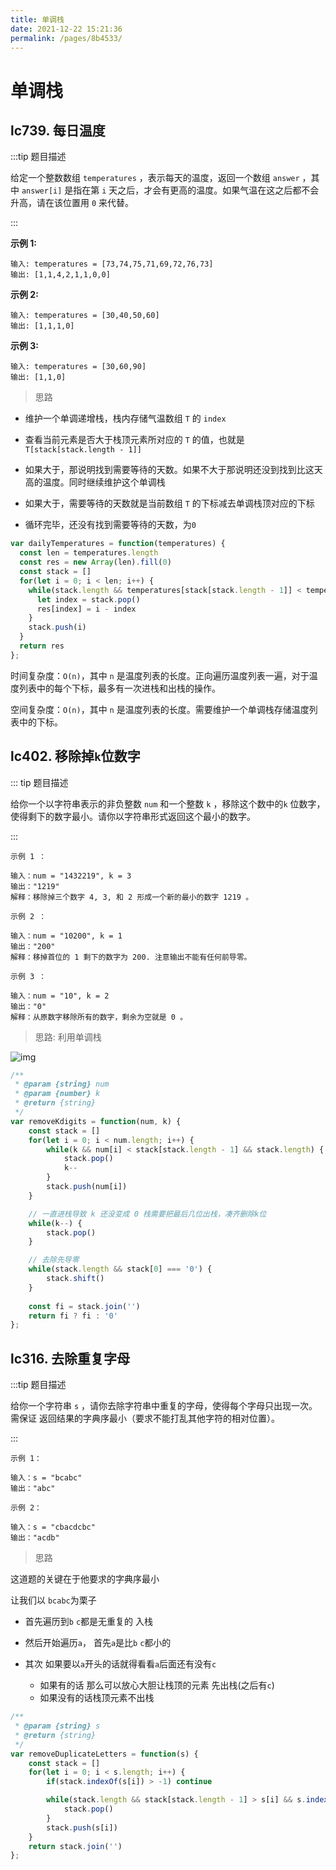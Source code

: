 ```yaml
---
title: 单调栈
date: 2021-12-22 15:21:36
permalink: /pages/8b4533/
---
```

# 单调栈

## lc739. 每日温度<Badge text="中等" /><Badge text="hot" type="error" />

:::tip 题目描述

给定一个整数数组 `temperatures` ，表示每天的温度，返回一个数组 `answer` ，其中 `answer[i]` 是指在第 `i` 天之后，才会有更高的温度。如果气温在这之后都不会升高，请在该位置用 `0` 来代替。

 :::

**示例 1:**

```
输入: temperatures = [73,74,75,71,69,72,76,73]
输出: [1,1,4,2,1,1,0,0]
```

**示例 2:**

```
输入: temperatures = [30,40,50,60]
输出: [1,1,1,0]
```

**示例 3:**

```
输入: temperatures = [30,60,90]
输出: [1,1,0]
```

> 思路

- 维护一个单调递增栈，栈内存储气温数组 `T` 的 `index`

- 查看当前元素是否大于栈顶元素所对应的 `T` 的值，也就是 `T[stack[stack.length - 1]]`
- 如果大于，那说明找到需要等待的天数。如果不大于那说明还没到找到比这天高的温度。同时继续维护这个单调栈
- 如果大于，需要等待的天数就是当前数组 `T` 的下标减去单调栈顶对应的下标
- 循环完毕，还没有找到需要等待的天数，为`0`

```js
var dailyTemperatures = function(temperatures) {
  const len = temperatures.length
  const res = new Array(len).fill(0)
  const stack = []
  for(let i = 0; i < len; i++) {
    while(stack.length && temperatures[stack[stack.length - 1]] < temperatures[i]) {
      let index = stack.pop()
      res[index] = i - index
    }
    stack.push(i)
  }
  return res
};
```

时间复杂度：`O(n)`，其中 `n` 是温度列表的长度。正向遍历温度列表一遍，对于温度列表中的每个下标，最多有一次进栈和出栈的操作。

空间复杂度：`O(n)`，其中 `n` 是温度列表的长度。需要维护一个单调栈存储温度列表中的下标。



## lc402. 移除掉`k`位数字<Badge text="中等" />

::: tip 题目描述



给你一个以字符串表示的非负整数 `num` 和一个整数 `k` ，移除这个数中的`k` 位数字，使得剩下的数字最小。请你以字符串形式返回这个最小的数字。

:::

```
示例 1 ：

输入：num = "1432219", k = 3
输出："1219"
解释：移除掉三个数字 4, 3, 和 2 形成一个新的最小的数字 1219 。
```

```
示例 2 ：

输入：num = "10200", k = 1
输出："200"
解释：移掉首位的 1 剩下的数字为 200. 注意输出不能有任何前导零。
```

```
示例 3 ：

输入：num = "10", k = 2
输出："0"
解释：从原数字移除所有的数字，剩余为空就是 0 。
```

> 思路: 利用单调栈



![img](https://cdn.jsdelivr.net/gh/duochizhacai/generatePic/img/202112221523377.png)



```javascript
/**
 * @param {string} num
 * @param {number} k
 * @return {string}
 */
var removeKdigits = function(num, k) {
    const stack = []
    for(let i = 0; i < num.length; i++) {
        while(k && num[i] < stack[stack.length - 1] && stack.length) {
            stack.pop()
            k--
        }
        stack.push(num[i])
    }

    // 一直进栈导致 k 还没变成 0 栈需要把最后几位出栈，凑齐删除k位  
    while(k--) {
        stack.pop()
    }

    // 去除先导零 
    while(stack.length && stack[0] === '0') {
        stack.shift()
    }
    
    const fi = stack.join('')
    return fi ? fi : '0'
};
```

## lc316. 去除重复字母<Badge text="中等" />

:::tip 题目描述



给你一个字符串 `s` ，请你去除字符串中重复的字母，使得每个字母只出现一次。需保证 返回结果的字典序最小（要求不能打乱其他字符的相对位置）。

:::

```
示例 1：

输入：s = "bcabc"
输出："abc"

示例 2：

输入：s = "cbacdcbc"
输出："acdb"
```

> 思路

这道题的关键在于他要求的字典序最小



让我们以 `bcabc`为栗子



-  首先遍历到`b` `c`都是无重复的 入栈 
-  然后开始遍历`a`， 首先`a`是比`b` `c`都小的 

-  其次 如果要以`a`开头的话就得看看`a`后面还有没有`c` 
   -  如果有的话 那么可以放心大胆让栈顶的元素 先出栈(之后有`c`)
   -  如果没有的话栈顶元素不出栈




```javascript
/**
 * @param {string} s
 * @return {string}
 */
var removeDuplicateLetters = function(s) {
    const stack = []
    for(let i = 0; i < s.length; i++) {
        if(stack.indexOf(s[i]) > -1) continue

        while(stack.length && stack[stack.length - 1] > s[i] && s.indexOf(stack[stack.length - 1], i) > i) {
            stack.pop()
        }
        stack.push(s[i])
    }
    return stack.join('')
};
```



